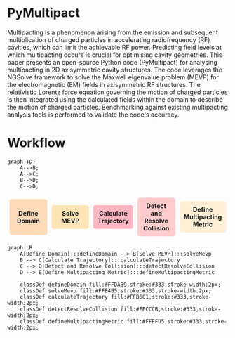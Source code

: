# PyMultipact

Multipacting is a phenomenon arising from the emission and subsequent multiplication of charged 
particles in accelerating radiofrequency (RF) cavities, which can limit the achievable RF power. 
Predicting field levels at which multipacting occurs is crucial for optimising cavity geometries. 
This paper presents an open-source Python code (PyMultipact) for analysing multipacting 
in 2D axisymmetric cavity structures. The code leverages the NGSolve framework to solve the 
Maxwell eigenvalue problem (MEVP) for the electromagnetic (EM) fields in axisymmetric RF structures.
The relativistic Lorentz force equation governing the motion of charged particles is then integrated 
using the calculated fields within the domain to describe the motion of charged particles. 
Benchmarking against existing multipacting analysis tools is performed to validate the code's accuracy.

# Workflow


```mermaid
graph TD;
    A-->B;
    A-->C;
    B-->D;
    C-->D;
```

<html>
<div style="display: flex; justify-content: space-between; align-items: center; flex-wrap: wrap;">
  
  <div style="flex: 1; text-align: center; background-color: #FFDAB9; padding: 10px; border-radius: 5px; margin: 5px;">
    
   <strong>Define Domain</strong>

  </div>

  <div style="flex: 1; text-align: center; background-color: #FFE4B5; padding: 10px; border-radius: 5px; margin: 5px;">
    <strong>Solve MEVP</strong>
  </div>

  <div style="flex: 1; text-align: center; background-color: #FFB6C1; padding: 10px; border-radius: 5px; margin: 5px;">
    <strong>Calculate Trajectory</strong>
  </div>

  <div style="flex: 1; text-align: center; background-color: #FFCCCB; padding: 10px; border-radius: 5px; margin: 5px;">
    <strong>Detect and Resolve Collision</strong>
  </div>

  <div style="flex: 1; text-align: center; background-color: #FFEFD5; padding: 10px; border-radius: 5px; margin: 5px;">
    <strong>Define Multipacting Metric</strong>
  </div>

</div>
</html>

```mermaid
graph LR
    A[Define Domain]:::defineDomain --> B[Solve MEVP]:::solveMevp
    B --> C[Calculate Trajectory]:::calculateTrajectory
    C --> D[Detect and Resolve Collision]:::detectResolveCollision
    D --> E[Define Multipacting Metric]:::defineMultipactingMetric

    classDef defineDomain fill:#FFDAB9,stroke:#333,stroke-width:2px;
    classDef solveMevp fill:#FFE4B5,stroke:#333,stroke-width:2px;
    classDef calculateTrajectory fill:#FFB6C1,stroke:#333,stroke-width:2px;
    classDef detectResolveCollision fill:#FFCCCB,stroke:#333,stroke-width:2px;
    classDef defineMultipactingMetric fill:#FFEFD5,stroke:#333,stroke-width:2px;
```